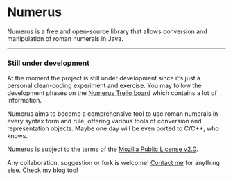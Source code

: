 Numerus
=======
Numerus is a free and open-source library that allows conversion and manipulation of roman numerals in Java.

------------------------------------------------

### Still under development

At the moment the project is still under development since it’s just a personal clean-coding experiment and exercise. You may follow the development phases on the [Numerus Trello board](https://trello.com/b/WtjZ94R3/numerus) which contains a lot of information.

Numerus aims to become a comprehensive tool to use roman numerals in every syntax form and rule, offering various tools of conversion and representation objects. Maybe one day will be even ported to C/C++, who knows.

Numerus is subject to the terms of the [Mozilla Public License v2.0](https://www.mozilla.org/MPL/2.0/).

Any collaboration, suggestion or fork is welcome! [Contact me](mailto:dev@matjaz.it) for anything else.
Check [my blog](http://matjaz.it) too!
